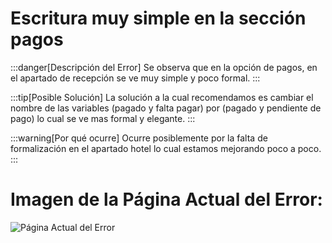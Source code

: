 # Escritura muy simple en la sección pagos

:::danger[Descripción del Error]
Se observa que en la opción de pagos, en el apartado de recepción se ve muy simple y poco formal.
:::

:::tip[Posible Solución]
La solución a la cual recomendamos es cambiar el nombre de las variables (pagado y falta pagar) por (pagado y pendiente de pago) lo cual se ve mas formal y elegante.
:::

:::warning[Por qué ocurre]
Ocurre posiblemente por la falta de formalización en el apartado hotel lo cual estamos mejorando poco a poco.
:::


# Imagen de la Página Actual del Error:
![Página Actual del Error](./img/d1.png)